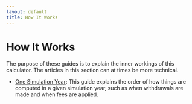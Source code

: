 ```yaml
---
layout: default
title: How It Works
---
```


# How It Works

The purpose of these guides is to explain the inner workings of this calculator.
The articles in this section can at times be more technical.

- [One Simulation Year](./one-simulation-year): This guide explains the order of
  how things are computed in a given simulation year, such as when withdrawals
  are made and when fees are applied.
